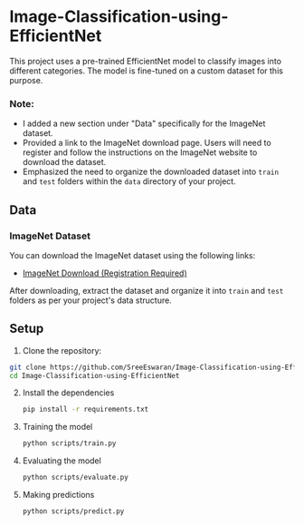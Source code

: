 # Image-Classification-using-EfficientNet

This project uses a pre-trained EfficientNet model to classify images into different categories. The model is fine-tuned on a custom dataset for this purpose.

### Note:

- I added a new section under "Data" specifically for the ImageNet dataset.
- Provided a link to the ImageNet download page. Users will need to register and follow the instructions on the ImageNet website to download the dataset.
- Emphasized the need to organize the downloaded dataset into `train` and `test` folders within the `data` directory of your project.

## Data

### ImageNet Dataset

You can download the ImageNet dataset using the following links:

- [ImageNet Download (Registration Required)](http://www.image-net.org/download)

After downloading, extract the dataset and organize it into `train` and `test` folders as per your project's data structure.

## Setup

1. Clone the repository:

```bash
git clone https://github.com/SreeEswaran/Image-Classification-using-EfficientNet.git
cd Image-Classification-using-EfficientNet
```
2. Install the dependencies
   ```bash
   pip install -r requirements.txt
   ```
3. Training the model
    ```bash
    python scripts/train.py
    ```
4. Evaluating the model
   ```bash
   python scripts/evaluate.py
   ```
5. Making predictions
   ```bash
   python scripts/predict.py
   ```


